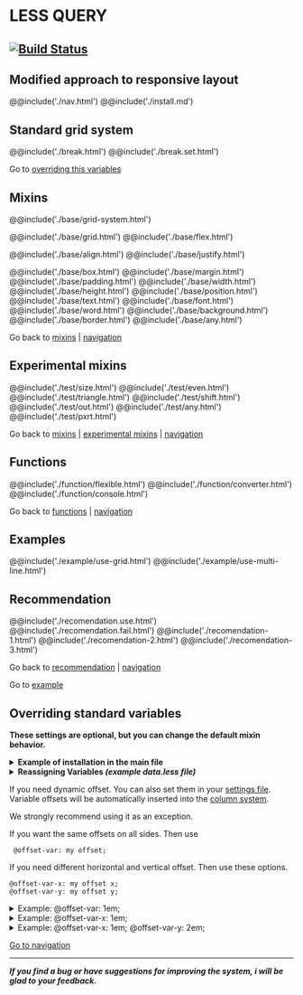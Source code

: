 # LESS QUERY
[![Build Status](https://travis-ci.com/dasx10/less-query.svg?branch=master)](https://travis-ci.com/dasx10/less-query)
----
**Modified approach to responsive layout**
----

@@include('./nav.html')
@@include('./install.md')

## Standard grid system

@@include('./break.html')
@@include('./break.set.html')

Go to <a href="#overriding-standard-variables">overriding this variables</a>

## Mixins

@@include('./base/grid-system.html')

@@include('./base/grid.html')
@@include('./base/flex.html')

@@include('./base/align.html')
@@include('./base/justify.html')

@@include('./base/box.html')
@@include('./base/margin.html')
@@include('./base/padding.html')
@@include('./base/width.html')
@@include('./base/height.html')
@@include('./base/position.html')
@@include('./base/text.html')
@@include('./base/font.html')
@@include('./base/word.html')
@@include('./base/background.html')
@@include('./base/border.html')
@@include('./base/any.html')

Go back to <a href="#mixins">mixins</a> | <a href="#navigation">navigation</a>

## Experimental mixins

@@include('./test/size.html')
@@include('./test/even.html')
@@include('./test/triangle.html')
@@include('./test/shift.html')
@@include('./test/out.html')
@@include('./test/any.html')
@@include('./test/pxrt.html')


Go back to <a href="#mixins"> mixins</a> | <a href="#experimental-mixins">experimental mixins</a> | <a href="#navigation">navigation</a>

## Functions

@@include('./function/flexible.html')
@@include('./function/converter.html')
@@include('./function/console.html')

Go back to <a href="#functions">functions</a> | <a href="#navigation">navigation</a>

## Examples

@@include('./example/use-grid.html')
@@include('./example/use-multi-line.html')

## Recommendation

@@include('./recomendation.use.html')
@@include('./recomendation.fail.html')
@@include('./recomendation-1.html')
@@include('./recomendation-2.html')
@@include('./recomendation-3.html')

<p>Go back to <a href="#recommendation">recommendation</a> | <a href="#navigation">navigation</a></p>
<p>Go to <a href="#example">example</a></p>

## Overriding standard variables
**These settings are optional, but you can change the default mixin behavior.**

<details>
	<summary><strong>Example of installation in the main file</strong></summary>
	<em>Create a file for variables. For example, at the root of the data.less directory. And register the file after registering the library.</em>

	@import './node_modules/less-query/style.less';
	@import './data.less';
</details>

<details>
	<summary><strong>Reassigning Variables <em>(example data.less file)</em></strong></summary>
	<em>Use parameters in your data.less file</em>

	// BREAK POINTS

	@breaks:{
		@xl : 1440px;
		@lg : 1200px;
		@md : 960px;
		@sm : 720px;
		@xs : 540px;
	}

	// ANY GRID

	@number-of-columns: 24;
	@width-wrapper : 1440px;

	// OFFSET

	@offset: 1em;
	@offset-one-side: @offset / 2;
	@offset-one-deny: @offset-one-side * -1;

	@offset-x: @offset;
	@offset-one-side-x:  @offset-x / 2;
	@offset-one-deny-x:  @offset-one-side-x * -1;

	@offset-left: @offset-x;
	@offset-one-side-left: @offset-left / 2;
	@offset-one-deny-left: @offset-one-side-left * -1;

	@offset-right: @offset-x;
	@offset-one-side-right: @offset-right / 2;
	@offset-one-deny-right: @offset-one-side-right * -1;

	@offset-y: @offset;
	@offset-one-side-y:  @offset-y / 2;
	@offset-one-deny-y:  @offset-one-side-y * -1;

	@offset-top: @offset-y;
	@offset-one-side-top: @offset-top / 2;
	@offset-one-deny-top: @offset-one-side-top * -1;

	@offset-bottom: @offset-y;
	@offset-one-side-bottom: @offset-bottom / 2;
	@offset-one-deny-bottom: @offset-one-side-bottom * -1;

	// SHIFT

	@default-margin: 		auto;
	@default-margin-x: 		@default-margin;
	@default-margin-left: 	@default-margin-x;
	@default-margin-right:  @default-margin-x;
	@default-margin-y: 		@default-margin;
	@default-margin-top: 	@default-margin-y;
	@default-margin-bottom: @default-margin-y;

	@default-padding: 		 auto;
	@default-padding-x: 	 @default-padding;
	@default-padding-left: 	 @default-padding-x;
	@default-padding-right:  @default-padding-x;
	@default-padding-y: 	 @default-padding;
	@default-padding-top: 	 @default-padding-y;
	@default-padding-bottom: @default-padding-y;
</details>

If you need dynamic offset. You can also set them in your <a href="#overriding-standard-variables" id="offsets-a">settings file</a>.
Variable offsets will be automatically inserted into the <a href="#standard-grid-system">column system</a>.

We strongly recommend using it as an exception.

If you want the same offsets on all sides. Then use

```
 @offset-var: my offset;

```
If you need different horizontal and vertical offset. Then use these options.

```
@offset-var-x: my offset x;
@offset-var-y: my offset y;
```

<details>
	<summary>Example: @offset-var: 1em;</summary>

	:root {
		--offset: 	1em;
		--offset-x: var(--offset);
		--offset-y: var(--offset);
		--offset-l: var(--offset-x);
		--offset-r: var(--offset-x);
		--offset-t: var(--offset-y);
		--offset-b: var(--offset-y);

		--offset-one-side:   calc(var(--offset) / 2);
		--offset-one-side-x: calc(var(--offset-x) / 2);
		--offset-one-side-y: calc(var(--offset-y) / 2);
		--offset-one-side-l: calc(var(--offset-x) / 2);
		--offset-one-side-r: calc(var(--offset-x) / 2);
		--offset-one-side-t: calc(var(--offset-y) / 2);
		--offset-one-side-b: calc(var(--offset-y) / 2);
	}
</details>

<details>
	<summary>Example: @offset-var-x: 1em;</summary>

	:root {
		--offset-x: 1em;
		--offset-l: var(--offset-x);
		--offset-r: var(--offset-x);
		--offset-one-side-l: calc(var(--offset-x) / 2);
		--offset-one-side-r: calc(var(--offset-x) / 2);
		--offset-one-side-x: calc(var(--offset-x) / 2);
	}
</details>

<details>
	<summary>Example: @offset-var-x: 1em; @offset-var-y: 2em;</summary>

	:root {
		--offset-x: 1em;
		--offset-l: var(--offset-x);
		--offset-r: var(--offset-x);
		--offset-one-side-l: calc(var(--offset-x) / 2);
		--offset-one-side-r: calc(var(--offset-x) / 2);
		--offset-one-side-x: calc(var(--offset-x) / 2);
		--offset-y: 2em;
		--offset-t: var(--offset-y);
		--offset-b: var(--offset-y);
		--offset-one-side-t: calc(var(--offset-y) / 2);
		--offset-one-side-b: calc(var(--offset-y) / 2);
		--offset-one-side-y: calc(var(--offset-y) / 2);
	}
</details>

<a href="#navigation">Go to navigation</a>

---

***If you find a bug or have suggestions for improving the system, i will be glad to your feedback.***
